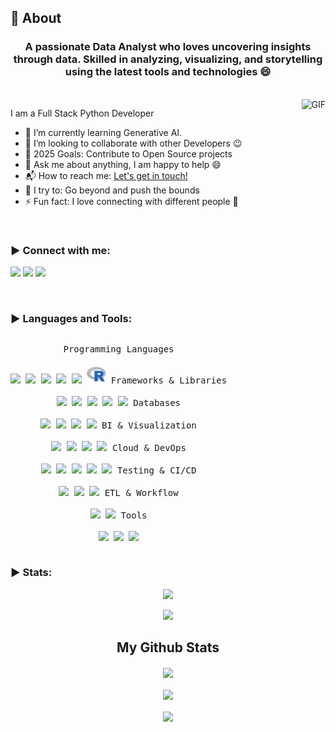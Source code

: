 ## 🧐 About

<h3 align="center">A passionate Data Analyst who loves uncovering insights through data. Skilled in analyzing, visualizing, and storytelling using the latest tools and technologies 😄
</h3>

<br>

<img align="right" margin-top="20px" height="270px" alt="GIF" src="https://cdn.dribbble.com/users/1059583/screenshots/4171367/coding-freak.gif" />

I am a Full Stack Python Developer
- 🌱 I’m currently learning Generative AI.
- 👯 I’m looking to collaborate with other Developers :wink:
- 🥅 2025 Goals: Contribute to Open Source projects
- 💬 Ask me about anything, I am happy to help :smile:
- 📬 How to reach me: [Let's get in touch!](https://www.linkedin.com/in/khanfaisal79960)
- 🧗 I try to: Go beyond and push the bounds
- ⚡ Fun fact: I love connecting with different people :raised_hands:

</br>

<h3 align="left">▶ Connect with me:</h3>
  <p>
    <a href="https://www.linkedin.com/in/khanfaisal79960" target="_blank"><img src="https://img.shields.io/badge/-Linkedin-222222?style=flat-square&logo=Linkedin&logoColor=white&link=https://www.linkedin.com/in/khanfaisal79960/)](https://www.linkedin.com/in/khanfaisal79960/"></a>
  <a href="https://www.medium.com/@khanfaisal79960" target="_blank"><img src="https://img.shields.io/badge/-Medium-222222?style=flat-square&logo=HackerRank&logoColor=white&link=https://www.medium.com/@khanfaisal79960)](https://www.medium.com/khanfaisal79960"></a>
    <a href="https://www.instagram.com/mr._perfect_1004" target="_blank"><img src="https://img.shields.io/badge/Instagram-222222?&style=flat-square&logo=instagram&logoColor=white&link=https://www.instagram.com/mr._perfect_1004_)](https://www.instagram.com/mr._perfect_1004/"></a>
  </p>
</br>

<h3 align="left">▶ Languages and Tools:</h3>
<p style="display: inline-block;" align="center">

  <kbd>
    <kbd>Programming Languages</kbd>
    <br><br>
    <img width="30px" src="https://cdn.jsdelivr.net/gh/devicons/devicon/icons/python/python-original.svg" />
    <img width="30px" src="https://cdn.jsdelivr.net/gh/devicons/devicon/icons/sqlite/sqlite-original.svg" />
    <img width="30px" src="https://blog.kakaocdn.net/dn/bFqjo9/btrRY5uXsiv/XN32kTRpDNopQ3pKzj7ugk/img.png" />
    <img width="30px" src="https://cdn.jsdelivr.net/gh/devicons/devicon/icons/javascript/javascript-original.svg" />
    <img width="30px" src="https://cdn.jsdelivr.net/gh/devicons/devicon/icons/html5/html5-original.svg" />
    <img width="30px" src="https://raw.githubusercontent.com/devicons/devicon/master/icons/r/r-original.svg" />
  </kbd>

  <kbd>
    <kbd>Frameworks & Libraries</kbd>
    <br><br>
    <img width="30px" src="https://www.seekpng.com/png/detail/875-8753366_flask-framework-logo-svg.png" />
    <img width="30px" src="https://cdn.jsdelivr.net/gh/devicons/devicon/icons/fastapi/fastapi-original.svg" />
    <img width="30px" src="https://e7.pngegg.com/pngimages/10/113/png-clipart-django-web-development-web-framework-python-software-framework-django-text-trademark-thumbnail.png" />
    <img width="30px" src="https://cdn.jsdelivr.net/gh/devicons/devicon/icons/numpy/numpy-original.svg" />
    <img width="30px" src="https://cdn.jsdelivr.net/gh/devicons/devicon/icons/pandas/pandas-original.svg" />
  </kbd>

  <kbd>
    <kbd>Databases</kbd>
    <br><br>
    <img width="30px" src="https://cdn.jsdelivr.net/gh/devicons/devicon/icons/mysql/mysql-original.svg" />
    <img width="30px" src="https://cdn.jsdelivr.net/gh/devicons/devicon/icons/postgresql/postgresql-original.svg" />
    <img width="30px" src="https://cdn.jsdelivr.net/gh/devicons/devicon/icons/mongodb/mongodb-original.svg" />
    <img width="30px" src="https://cdn.jsdelivr.net/gh/devicons/devicon/icons/sqlite/sqlite-original.svg" />
  </kbd>

  <kbd>
    <kbd>BI & Visualization</kbd>
    <br><br>
    <img src="https://img.icons8.com/color/48/000000/power-bi.png" width="30px"/>
    <img src="https://cdn.worldvectorlogo.com/logos/tableau-software.svg" width="30px"/>
    <img src="https://static.wikia.nocookie.net/logopedia/images/3/35/Looker_Studio_icon.svg/revision/latest/scale-to-width-down/250?cb=20241011212938" width="30px" />
    <img src="https://img.icons8.com/color/48/microsoft-excel-2019--v1.png" width="30px"/>
  </kbd>

  <kbd>
    <kbd>Cloud & DevOps</kbd>
    <br><br>
    <img src="https://logos-world.net/wp-content/uploads/2021/08/Amazon-Web-Services-AWS-Emblem.png" width="30px"/>
    <img src="https://cdn.jsdelivr.net/gh/devicons/devicon/icons/azure/azure-original.svg" width="30px"/>
    <img src="https://cdn.jsdelivr.net/gh/devicons/devicon/icons/docker/docker-original.svg" width="30px"/>
    <img src="https://cdn.jsdelivr.net/gh/devicons/devicon/icons/git/git-original.svg" width="30px"/>
    <img src="https://cdn.pixabay.com/photo/2022/01/30/13/33/github-6980894_960_720.png" width="30px"/>
  </kbd>

  <kbd>
    <kbd>Testing & CI/CD</kbd>
    <br><br>
    <img src="https://datoux.gallerycdn.vsassets.io/extensions/datoux/vscode-pytest-intellisence/0.0.1/1623003313690/Microsoft.VisualStudio.Services.Icons.Default" width="30px"/>
    <img src="https://logos-world.net/wp-content/uploads/2023/12/Jenkins-Symbol.png" width="50px"/>
    <img src="https://cdn.pixabay.com/photo/2022/01/30/13/33/github-6980894_960_720.png" width="30px"/>
  </kbd>

  <kbd>
    <kbd>ETL & Workflow</kbd>
    <br><br>
    <img src="https://encrypted-tbn0.gstatic.com/images?q=tbn:ANd9GcTFzCIuPsPokbP-V0RFFgCRJqcve5gpjJmTtg&s" width="30px"/>
    <img src="https://www.vectorlogo.zone/logos/getpostman/getpostman-icon.svg" width="30px"/>
  </kbd>

  <kbd>
    <kbd>Tools</kbd>
    <br><br>
    <img src="https://cdn.jsdelivr.net/gh/devicons/devicon/icons/vscode/vscode-original.svg" width="30px"/>
    <img src="https://images.icon-icons.com/2429/PNG/512/jira_logo_icon_147274.png" width="30px"/>
    <img src="https://upload.wikimedia.org/wikipedia/commons/thumb/d/d0/Google_Colaboratory_SVG_Logo.svg/1280px-Google_Colaboratory_SVG_Logo.svg.png" width="50px"/>
  </kbd>
</p>


<h3 align="left">▶ Stats:</h3>

<p align="center"><img src="https://badges.pufler.dev/repos/khanfaisal79960/?style=for-the-badge"/>
</p>
<p align="center"><img src="https://badges.pufler.dev/commits/monthly/khanfaisal79960"/></p>

</p>
  </a>
<h2 align="center">My Github Stats</h2>
<p align="center">
<img align="center" src="https://github-readme-stats.vercel.app/api/top-langs/?username=khanfaisal79960&layout=compact&theme=github_dark&langs_count=10&exclude_repo=kasweb">
<br>
<br>
<img align="center" src="https://github-readme-stats.vercel.app/api?username=khanfaisal79960&count_private=true&show_icons=trueline_height=21&theme=github_dark">	
<br>
<br>
<img align="center" src="https://github-readme-streak-stats.herokuapp.com/?user=khanfaisal79960&theme=holi-theme">
</p>
